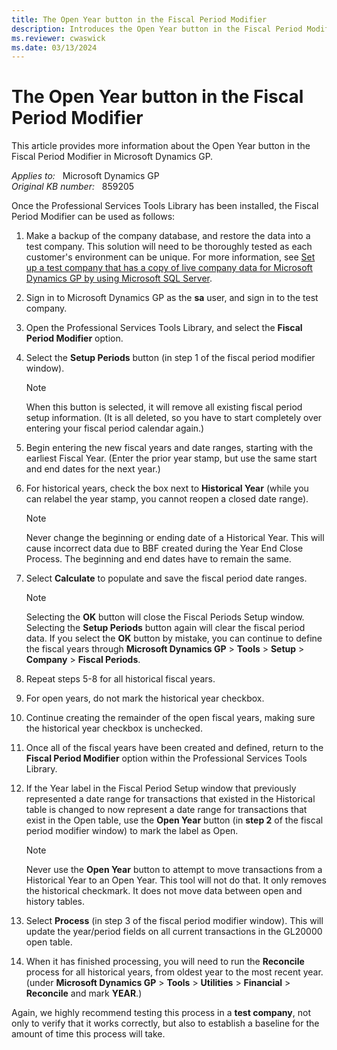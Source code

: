 ```yaml
---
title: The Open Year button in the Fiscal Period Modifier
description: Introduces the Open Year button in the Fiscal Period Modifier.
ms.reviewer: cwaswick
ms.date: 03/13/2024
---
```

# The Open Year button in the Fiscal Period Modifier

This article provides more information about the Open Year button in the Fiscal Period Modifier in Microsoft Dynamics GP.

_Applies to:_ &nbsp; Microsoft Dynamics GP  
_Original KB number:_ &nbsp; 859205

Once the Professional Services Tools Library has been installed, the Fiscal Period Modifier can be used as follows:

1. Make a backup of the company database, and restore the data into a test company. This solution will need to be thoroughly tested as each customer's environment can be unique. For more information, see [Set up a test company that has a copy of live company data for Microsoft Dynamics GP by using Microsoft SQL Server](https://support.microsoft.com/topic/kb-set-up-a-test-company-that-has-a-copy-of-live-company-data-for-microsoft-dynamics-gp-by-using-microsoft-sql-server-6199295b-fc49-d963-3865-2d24a4b49211).

2. Sign in to Microsoft Dynamics GP as the **sa** user, and sign in to the test company.
3. Open the Professional Services Tools Library, and select the **Fiscal Period Modifier** option.

4. Select the **Setup Periods** button (in step 1 of the fiscal period modifier window).

   > [!NOTE]
   > When this button is selected, it will remove all existing fiscal period setup information. (It is all deleted, so you have to start completely over entering your fiscal period calendar again.)

5. Begin entering the new fiscal years and date ranges, starting with the earliest Fiscal Year. (Enter the prior year stamp, but use the same start and end dates for the next year.)

6. For historical years, check the box next to **Historical Year** (while you can relabel the year stamp, you cannot reopen a closed date range).

    > [!NOTE]
    > Never change the beginning or ending date of a Historical Year. This will cause incorrect data due to BBF created during the Year End Close Process. The beginning and end dates have to remain the same.

7. Select **Calculate** to populate and save the fiscal period date ranges.

    > [!NOTE]
    > Selecting the **OK** button will close the Fiscal Periods Setup window. Selecting the **Setup Periods** button again will clear the fiscal period data. If you select the **OK** button by mistake, you can continue to define the fiscal years through **Microsoft Dynamics GP** > **Tools** > **Setup** > **Company** > **Fiscal Periods**.

8. Repeat steps 5-8 for all historical fiscal years.

9. For open years, do not mark the historical year checkbox.
10. Continue creating the remainder of the open fiscal years, making sure the historical year checkbox is unchecked.
11. Once all of the fiscal years have been created and defined, return to the **Fiscal Period Modifier** option within the Professional Services Tools Library.

12. If the Year label in the Fiscal Period Setup window that previously represented a date range for transactions that existed in the Historical table is changed to now represent a date range for transactions that exist in the Open table, use the **Open Year** button (in **step 2** of the fiscal period modifier window) to mark the label as Open.

    > [!NOTE]
    > Never use the **Open Year** button to attempt to move transactions from a Historical Year to an Open Year. This tool will not do that. It only removes the historical checkmark. It does not move data between open and history tables.

13. Select **Process** (in step 3 of the fiscal period modifier window). This will update the year/period fields on all current transactions in the GL20000 open table.

14. When it has finished processing, you will need to run the **Reconcile** process for all historical years, from oldest year to the most recent year. (under **Microsoft Dynamics GP** > **Tools** > **Utilities** > **Financial** > **Reconcile** and mark **YEAR**.)

Again, we highly recommend testing this process in a **test company**, not only to verify that it works correctly, but also to establish a baseline for the amount of time this process will take.
